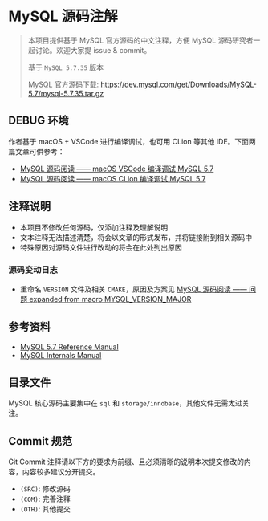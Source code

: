 # MySQL 源码注解
> 本项目提供基于 MySQL 官方源码的中文注释，方便 MySQL 源码研究者一起讨论。欢迎大家提 issue & commit。
>
> 基于 `MySQL 5.7.35` 版本
> 
> MySQL 官方源码下载: https://dev.mysql.com/get/Downloads/MySQL-5.7/mysql-5.7.35.tar.gz


## DEBUG 环境
作者基于 macOS + VSCode 进行编译调试，也可用 CLion 等其他 IDE。下面两篇文章可供参考：
- [MySQL 源码阅读 —— macOS VSCode 编译调试 MySQL 5.7](https://shockerli.net/post/mysql-source-macos-vscode-debug-5-7/)
- [MySQL 源码阅读 —— macOS CLion 编译调试 MySQL 5.7](https://shockerli.net/post/mysql-source-macos-clion-debug-5-7/)


## 注释说明
- 本项目不修改任何源码，仅添加注释及理解说明
- 文本注释无法描述清楚，将会以文章的形式发布，并将链接附到相关源码中
- 特殊原因对源码文件进行改动的将会在此处列出原因

### 源码变动日志
- 重命名 `VERSION` 文件及相关 `CMAKE`，原因及方案见 [MySQL 源码阅读 —— 问题 expanded from macro MYSQL_VERSION_MAJOR](https://shockerli.net/post/mysql-source-version-conflict-in-cpp-11/)


## 参考资料
- [MySQL 5.7 Reference Manual](https://dev.mysql.com/doc/refman/5.7/en/)
- [MySQL Internals Manual](https://dev.mysql.com/doc/internals/en/)


## 目录文件
MySQL 核心源码主要集中在 `sql` 和 `storage/innobase`，其他文件无需太过关注。


## Commit 规范
Git Commit 注释请以下方的要求为前缀、且必须清晰的说明本次提交修改的内容，内容较多建议分开提交。

- `(SRC)`: 修改源码
- `(COM)`: 完善注释
- `(OTH)`: 其他提交

